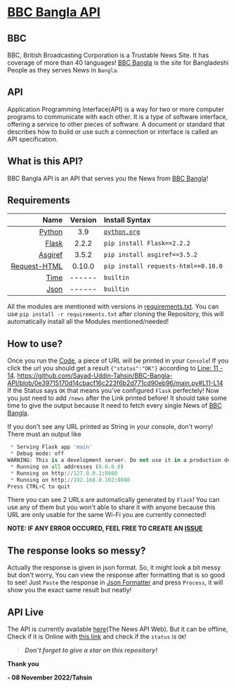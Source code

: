 # [BBC Bangla API](https://bbc-bangla-api.vercel.app/news)
## BBC
BBC, British Broadcasting Corporation is a Trustable News Site. It has coverage of more than 40 languages!
[BBC Bangla](https://bbc.com/bengali) is the site for Bangladeshi People as they serves News in `Bangla`.

## API
Application Programming Interface(API) is a way for two or more computer programs to communicate with each other. It is a type of software interface, offering a service to other pieces of software. A document or standard that describes how to build or use such a connection or interface is called an API specification.

## What is this API?
BBC Bangla API is an API that serves you the News from [BBC Bangla](https://bbc.com/bengali)!

## Requirements
| Name | Version | Install Syntax |
|        ---:|     :---:     | :---       |
| [Python](https://python.org) | 3.9 | [`python.org`](https://www.python.org/downloads/release/python-390/) |
| [Flask](https://pypi.org/project/Flask/2.2.2/) | 2.2.2 | `pip install Flask==2.2.2` |
| [Asgiref](https://pypi.org/project/asgiref/3.5.2/) | 3.5.2 | `pip install asgiref==3.5.2` |
| [Request-HTML](https://pypi.org/project/requests-html/0.10.0/) | 0.10.0 | `pip install requests-html==0.10.0` |
| [Time](https://docs.python.org/3.9/library/time.html) | ------ | `builtin` |
| [Json](https://docs.python.org/3.9/library/json.html) | ------ | `builtin` |

All the modules are mentioned with versions in [requirements.txt](https://github.com/Sayad-Uddin-Tahsin/BBC-Bangla-API/blob/main/requirements.txt). You can use `pip install -r requirements.txt` after cloning the Repository, this will automatically install all the Modules mentioned/needed!

## How to use?
Once you run the [Code](https://github.com/Sayad-Uddin-Tahsin/BBC-Bangla-API/blob/main/main.py), a piece of URL will be printed in your `Console`!
If you click the url you should get a result `{"status":"OK"}` according to [Line: 11 - 14](https://github.com/Sayad-Uddin-Tahsin/BBC-Bangla-API/blob/0e39715170d14cbacf16c223f6b2d771cd90eb96/main.py#L11-L14). https://github.com/Sayad-Uddin-Tahsin/BBC-Bangla-API/blob/0e39715170d14cbacf16c223f6b2d771cd90eb96/main.py#L11-L14
If the Status says `OK` that means you've configured `Flask` perfectely! Now you just need to add `/news` after the Link printed before!
It should take some time to give the output because It need to fetch every single News of [BBC Bangla](https://bbc.com/bengali).

If you don't see any URL printed as String in your console, don't worry! There must an output like 
```py
 * Serving Flask app 'main'
 * Debug mode: off
WARNING: This is a development server. Do not use it in a production deployment. Use a production WSGI server instead.
 * Running on all addresses (0.0.0.0)
 * Running on http://127.0.0.1:8080
 * Running on http://192.168.0.102:8080
Press CTRL+C to quit
```
There you can see 2 URLs are automatically generated by `Flask`! You can use any of them but you won't able to share it with anyone because this URL are only usable for the same Wi-Fi you are currently connected!

**NOTE: IF ANY ERROR OCCURED, FEEL FREE TO CREATE AN [ISSUE](https://github.com/Sayad-Uddin-Tahsin/BBC-Bangla-API/issues)**

## The response looks so messy?
Actually the response is given in json format. So, it might look a bit messy but don't worry, You can view the response after formatting that is so good to see!
Just `Paste` the response in [Json Formatter](https://jsonformatter.curiousconcept.com/#) and press `Process`, it will show you the exact same result but neatly!

## API Live
The API is currently available [here](https://bbc-bangla-api.vercel.app/news)(The News API Web). But it can be offline, Check if it is Online with [this link](https://bbc-bangla-api.vercel.app/) and check if the `status` is `OK`!

> ***Don't forget to give a star on this repository!***

**Thank you**
  
  **- 08 November 2022/Tahsin**
